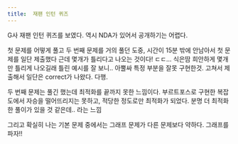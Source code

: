 ```yaml
---
title:  재팬 인턴 퀴즈
---
```


G사 재팬 인턴 퀴즈를 보였다.
역시 NDA가 있어서 공개하기는 어렵다.

첫 문제를 어떻게 풀고 두 번째 문제를 거의 풀던 도중, 시간이 15분 밖에 안남아서 첫 문제를 일단 제출했다
근데 몇개가 틀리다고 나오는 것이다! ㄷㄷ... 식은땀
희안하게 몇개만 틀리게 나오길래 틀린 예시를 잘 보니.. 아뿔싸 특정 부분을 잘못 구현한것. 고쳐서 제출해서 일단은 correct가 나왔다. 다행.

두 번째 문제는 풀긴 했는데 최적화를 끝까지 못한 느낌이다. 부르트포스로 구현한 복잡도에서 자승을 떨어뜨리지는 못하고, 적당한 정도로만 최적화가 되었다. 분명 더 최적화한 풀이가 있을 것 같은데.. 라는 느낌

그리고 확실히 나는 기본 문제 중에서는 그래프 문제가 다른 문제보다 약하다. 그래프를 파자!!
